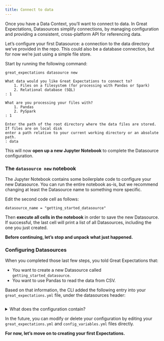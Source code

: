 ```yaml
---
title: Connect to data
---
```


Once you have a Data Context, you’ll want to connect to data. In Great Expectations, Datasources simplify connections, by managing configuration and providing a consistent, cross-platform API for referencing data.

Let’s configure your first Datasource: a connection to the data directory we’ve provided in the repo. This could also be a database connection, but for now we’re just using a simple file store.

Start by running the following command:
````console
great_expectations datasource new
````

````console
What data would you like Great Expectations to connect to?
    1. Files on a filesystem (for processing with Pandas or Spark)
    2. Relational database (SQL)
: 1

What are you processing your files with?
    1. Pandas
    2. PySpark
: 1

Enter the path of the root directory where the data files are stored. If files are on local disk
enter a path relative to your current working directory or an absolute path.
: data
````

This will now **open up a new Jupyter Notebook** to complete the Datasource configuration.

### The ```datasource new``` notebook

The Jupyter Notebook contains some boilerplate code to configure your new Datasource. You can run the entire notebook as-is, but we recommend changing at least the Datasource name to something more specific.

Edit the second code cell as follows:

````console
datasource_name = "getting_started_datasource"
````

Then **execute all cells in the notebook** in order to save the new Datasource. If successful, the last cell will print a list of all Datasources, including the one you just created.

**Before continuing, let’s stop and unpack what just happened.**

### Configuring Datasources

When you completed those last few steps, you told Great Expectations that:

+ You want to create a new Datasource called `getting_started_datasource`.
+ You want to use Pandas to read the data from CSV.

Based on that information, the CLI added the following entry into your ```great_expectations.yml``` file, under the datasources header:

```yaml file=../../../tests/integration/docusaurus/tutorials/getting-started/getting_started.py#L23-L40
```

<details>
  <summary>What does the configuration contain?</summary>
  <div>
    <p>
        <b>ExecutionEngine</b> : The <code>ExecutionEngine</code> provides backend-specific computing resources that are used to read-in and perform validation on data.  For more information on `ExecutionEngines`, please refer to the following <a href="https://docs.greatexpectations.io/docs/terms/execution_engine">Technical Terms document on ExecutionEngines</a>
    </p>
    <p>
        <b>DataConnectors</b> :  <code>DataConnectors</code> facilitate access to external data stores, such as filesystems, databases, and cloud storage. The current configuration contains both an <code>InferredAssetFilesystemDataConnector</code>, which allows you to retrieve a batch of data by naming a data asset (which is the filename in our case), and a <code>RuntimeDataConnector</code>, which allows you to retrieve a batch of data by defining a filepath.  In this tutorial we will only be using the <code>InferredAssetFilesystemDataConnector</code>.  For more information on <code>DataConnectors</code>, please refer to the <a href="https://docs.greatexpectations.io/docs/terms/datasource">Technical Terms document on Datasources</a>.
    </p>
    <p>
        This datasource does not require any credentials. However, if you were to connect to a database that requires connection credentials, those would be stored in <code>great_expectations/uncommitted/config_variables.yml</code>.
    </p>
  </div>
</details>

In the future, you can modify or delete your configuration by editing your ```great_expectations.yml``` and ```config_variables.yml``` files directly.

**For now, let’s move on to creating your first Expectations.**
